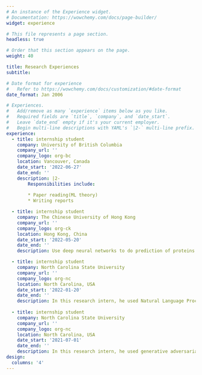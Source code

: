 ```yaml
---
# An instance of the Experience widget.
# Documentation: https://wowchemy.com/docs/page-builder/
widget: experience

# This file represents a page section.
headless: true

# Order that this section appears on the page.
weight: 40

title: Research Experiences
subtitle:

# Date format for experience
#   Refer to https://wowchemy.com/docs/customization/#date-format
date_format: Jan 2006

# Experiences.
#   Add/remove as many `experience` items below as you like.
#   Required fields are `title`, `company`, and `date_start`.
#   Leave `date_end` empty if it's your current employer.
#   Begin multi-line descriptions with YAML's `|2-` multi-line prefix.
experience:
  - title: internship student
    company: University of British Columbia
    company_url: ''
    company_logo: org-bc
    location: Vancouver, Canada
    date_start: '2022-06-27'
    date_end: ''
    description: |2-
        Responsibilities include:
        
        * Paper reading(ML theory)
        * Writing reports

  - title: internship student
    company: The Chinese University of Hong Kong
    company_url: ''
    company_logo: org-ck
    location: Hong Kong, China
    date_start: '2022-05-20'
    date_end: ''
    description: Use deep neural networks to do prediction of proteins.

  - title: internship student
    company: North Carolina State University
    company_url: ''
    company_logo: org-nc
    location: North Carolina, USA
    date_start: '2022-01-20'
    date_end: ''
    description: In this research intern, he used Natural Language Processing(NLP) models to extract features from sentences. Also he tried to do some auto-grading works by comparing semantic similarity and completed a paper.
    
  - title: internship student
    company: North Carolina State University
    company_url: ''
    company_logo: org-nc
    location: North Carolina, USA
    date_start: '2021-07-01'
    date_end: ''
    description: In this research intern, he used generative adversarial network(GAN) as well as WGAN and WGAN-GP to generate data for the professor.
design:
  columns: '4'
---
```

